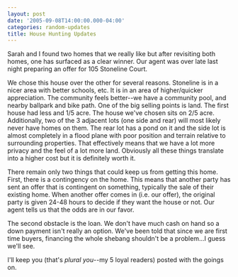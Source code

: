 ```yaml
---
layout: post
date: '2005-09-08T14:00:00.000-04:00'
categories: random-updates
title: House Hunting Updates
---
```


Sarah and I found two homes that we really like but after revisiting both homes, one has surfaced as a clear winner. Our agent was over late last night preparing an offer for 105 Stoneline Court.  

We chose this house over the other for several reasons. Stoneline is in a nicer area with better schools, etc. It is in an area of higher/quicker appreciation. The community feels better--we have a community pool, and nearby ballpark and bike path. One of the big selling points is land. The first house had less and 1/5 acre. The house we've chosen sits on 2/5 acre. Additionally, two of the 3 adjacent lots (one side and rear) will most likely never have homes on them. The rear lot has a pond on it and the side lot is almost completely in a flood plane with poor position and terrain relative to surrounding properties. That effectively means that we have a lot more privacy and the feel of a lot more land. Obviously all these things translate into a higher cost but it is definitely worth it.

There remain only two things that could keep us from getting this home. First, there is a contingency on the home. This means that another party has sent an offer that is contingent on something, typically the sale of their existing home. When another offer comes in (i.e. our offer), the original party is given 24-48 hours to decide if they want the house or not. Our agent tells us that the odds are in our favor.

The second obstacle is the loan. We don't have much cash on hand so a down payment isn't really an option. We've been told that since we are first time buyers, financing the whole shebang shouldn't be a problem...I guess we'll see.

I'll keep you (that's *plural you*--my 5 loyal readers) posted with the goings on.